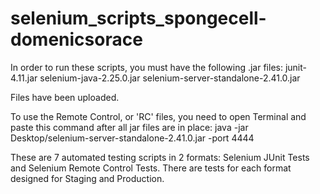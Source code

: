 selenium_scripts_spongecell-domenicsorace
=========================================
In order to run these scripts, you must have the following .jar files:
junit-4.11.jar
selenium-java-2.25.0.jar
selenium-server-standalone-2.41.0.jar

Files have been uploaded.

To use the Remote Control, or 'RC' files, you need to open Terminal and paste this command after all jar files are in place:
java -jar Desktop/selenium-server-standalone-2.41.0.jar -port 4444

These are 7 automated testing scripts in 2 formats: Selenium JUnit Tests and Selenium Remote Control Tests.  There are tests for each format designed for Staging and Production.
